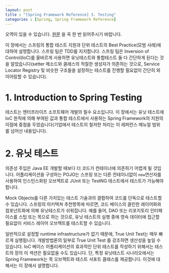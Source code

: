 ```yaml
---
layout: post
title : "[Spring Framework Reference] 3. Testing"
categories : [Spring, Spring Framework Reference]
---
```


오역이 있을 수 있습니다. [원문](https://docs.spring.io/spring-framework/docs/current/reference/html/testing.html#testing) 을 꼭 한 번 읽어주시기 바랍니다.


이 장에서는 스프링의 통합 테스트 지원과 단위 테스트의 Best Practice(모범 사례)에 대하여 설명합니다. 
스프링 팀은 TDD를 지지합니다. 스프링 팀은 Inversion of Control(IoC)를 올바르게 사용하면 유닛테스트와 
통합테스트 둘 다 간단하게 된다는 것을 알았습니다(setter 메소드와 클래스의 적절한 생성자가 의존하는 것으로, 
Service Locator Registry 및 비슷한 구조들을 설정하는 테스트를 진행할 필요없이 간단히 와이어링할 수 있습니다).

# 1. Introduction to Spring Testing
테스트는 엔터프라이즈 소프트웨어 개발의 필수 요소입니다. 이 장에서는 유닛 테스트에 
IoC 원칙에 의해 부여된 값과 통합 테스트에서 사용하는 Spring Framework의 지원의 이점에 중점을 
두었습니다(기업에서 테스트의 철저한 처리는 이 레퍼런스 메뉴얼 범위를 넘어선 내용입니다).
# 2. 유닛 테스트
의존성 주입은 Java EE 개발할 때보다 더 코드가 컨테이너에 의존하기 어렵게 될 것입니다. 어플리케이션을 
구성하는 POJO는 스프링 또는 다른 컨테이너없이 `new`연산자를 사용하여 인스턴스화된 오브젝트로 
JUnit 또는 TestNG 테스트에서 테스트가 가능해야 합니다.

Mock Objects를 다른 가치있는 테스트 기술과의 결합하여 코드를 단독으로 테스트할 수 있습니다. 스프링의 
아키텍쳐 추천항목에 따르면, 코드 베이스의 클린한 레이어화와 컴포넌트화에 의해 유닛테스트가 쉬워집니다. 예를 
들어, DAO 또는 리포지토리 인터페이스를 스텁 또는 목으로 하는 것으로, 유닛 테스트의 실행 중에 
영속 데이터에 접근할 필요없이 서비스 레이어 오브젝트를 테스트할 수 있습니다.

일반적으로 설정할 runtime infrastructure가 없기 때문에, True Unit Test는 매우 빠르게 실행됩니다. 
개발방법론의 일부로 True Unit Test 를 강조하면 생산성을 높일 수 있습니다. IoC 베이스 어플리케이션의 
효과적인 단위 테스트를 작성하기 위해서는 테스트의 장의 이 섹션은 필요없을 수도 있습니다. 단, 특정 
유닛테스트 시나리오에서는 Spring Framework는 목 오브젝트와 테스트 서포트 클래스를 제공합니다. 
이것에 대해서는 이 장에서 설명합니다. 

